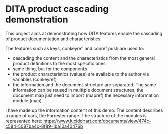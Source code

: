 DITA product cascading demonstration
======================

This project aims at demonstrating how DITA features enable the cascading of product documentation and characteristics.

The features such as keys, conkeyref and conref push are used to:
  - cascading the content and the characteristics from the most general product definitions to the most specific ones
  - same thing, but for the components
  - the product characteristics (values) are available to the author via variables (conkeyref)
  - the information and the document structure are separated. The same information can be reused in multiple document structures, the document map just need to import (mapref) the necessary information module (map).
  
  I have made up the information content of this demo. The content describes a range of cars, the Forrester range. The structure of the modules is represented here: https://www.lucidchart.com/documents/view/474c-c584-5087ba4c-8f89-1ba10a40476b
 
